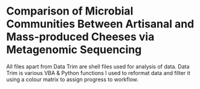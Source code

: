 # Comparison of Microbial Communities Between Artisanal and Mass-produced Cheeses via Metagenomic Sequencing  


All files apart from Data Trim are shell files used for analysis of data. 
Data Trim is various VBA & Python functions I used to reformat data and filter it using a colour matrix to assign progress to workflow. 
